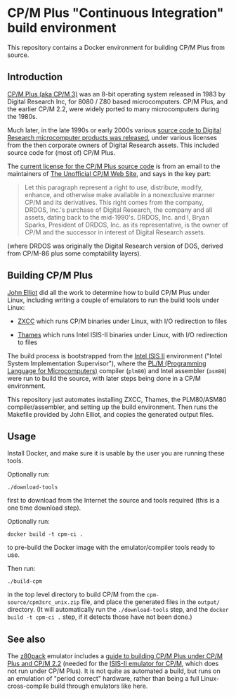 # CP/M Plus "Continuous Integration" build environment

This repository contains a Docker environment for building CP/M Plus
from source.

## Introduction

[CP/M Plus (aka CP/M 3)](https://en.wikipedia.org/wiki/CP/M#CP/M_Plus)
was an 8-bit operating system released in 1983 by Digital Research Inc,
for 8080 / Z80 based microcomputers.  CP/M Plus, and the earlier CP/M 2.2,
were widely ported to many microcomputers during the 1980s.

Much later, in the late 1990s or early 2000s various [source code to
Digital Research microcomputer products was
released](http://www.cpm.z80.de/source.html), under various licenses
from the then corporate owners of Digital Research assets.  This
included source code for (most of) CP/M Plus.

The [current license for the CP/M Plus source
code](http://www.cpm.z80.de/license.html) is from an email to the
maintainers of [The Unofficial CP/M Web Site](http://www.cpm.z80.de/),
and says in the key part:

> Let this paragraph represent a right to use, distribute, modify,
> enhance, and otherwise make available in a nonexclusive manner CP/M
> and its derivatives. This right comes from the company, DRDOS, Inc.'s
> purchase of Digital Research, the company and all assets, dating back
> to the mid-1990's. DRDOS, Inc. and I, Bryan Sparks, President of DRDOS,
> Inc. as its representative, is the owner of CP/M and the successor in
> interest of Digital Research assets.

(where DRDOS was originally the Digital Research version of DOS, derived
from CP/M-86 plus some comptability layers).

## Building CP/M Plus

[John Elliot](http://www.seasip.info/index.html) did all the work to
determine how to build CP/M Plus under Linux, including writing a couple
of emulators to run the build tools under Linux:

*   [ZXCC](http://www.seasip.info/Unix/Zxcc/) which runs CP/M binaries
    under Linux, with I/O redirection to files

*   [Thames](http://www.seasip.info/Unix/Thames/) which runs Intel ISIS-II
    binaries under Linux, with I/O redirection to files

The build process is bootstrapped from the 
[Intel ISIS II](https://en.wikipedia.org/wiki/ISIS_(operating_system))
environment ("Intel System Implementation Supervisor"), where the 
[PL/M (Programming Language for Microcomputers)](https://en.wikipedia.org/wiki/PL/M)
compiler (`plm80`) and Intel assembler (`asm80`) were run to build the
source, with later steps being done in a CP/M environment.

This repository just automates installing ZXCC, Thames, the PLM80/ASM80
compiler/assembler, and setting up the build environment.  Then runs the
Makefile provided by John Elliot, and copies the generated output files.

## Usage

Install Docker, and make sure it is usable by the user you are running
these tools.

Optionally run:

    ./download-tools

first to download from the Internet the source and tools required (this
is a one time download step).

Optionally run:

    docker build -t cpm-ci .

to pre-build the Docker image with the emulator/compiler tools ready to use.

Then run:

    ./build-cpm

in the top level directory to build CP/M from the
`cpm-source/cpm3src_unix.zip` file, and place the generated files in the
`output/` directory.  (It will automatically run the `./download-tools`
step, and the `docker build -t cpm-ci .` step, if it detects those have
not been done.)

## See also

The [z80pack](https://www.autometer.de/unix4fun/z80pack/) emulator
includes a [guide to building CP/M Plus under CP/M Plus and CP/M
2.2](https://www.autometer.de/unix4fun/z80pack/doc_cpm3_src.html)
(needed for the [ISIS-II emulator for
CP/M](https://www.autometer.de/unix4fun/z80pack/doc_isis_intro.html),
which does not run under CP/M Plus).  It is not quite as automated a
build, but runs on an emulation of "period correct" hardware, rather
than being a full Linux-cross-compile build through emulators like here.
